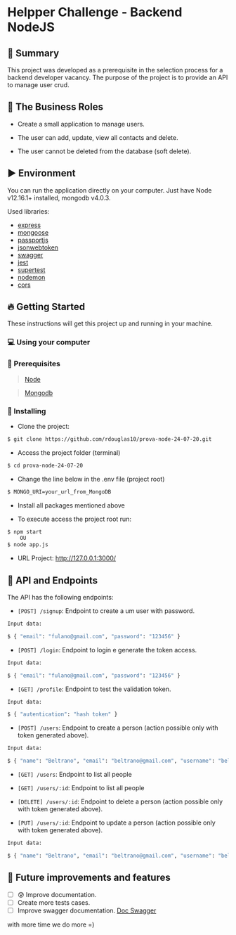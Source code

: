 # Helpper Challenge - Backend NodeJS

## :page_with_curl: Summary

This project was developed as a prerequisite in the selection process for a backend developer vacancy. The purpose of the project is to provide an API to manage user crud.

## :necktie: The Business Roles

- Create a small application to manage users.

- The user can add, update, view all contacts and delete.

- The user cannot be deleted from the database (soft delete).

## :arrow_forward: Environment

You can run the application directly on your computer. Just have Node v12.16.1+ installed, mongodb v4.0.3.

Used libraries:

- [express](https://expressjs.com/)
- [mongoose](https://mongoosejs.com/)
- [passportjs](https://www.passportjs.org/)
- [jsonwebtoken](https://www.npmjs.com/package/jsonwebtoken)
- [swagger](https://swagger.io/)
- [jest](https://jestjs.io/)
- [supertest](https://www.npmjs.com/package/supertest)
- [nodemon](https://nodemon.io/)
- [cors](https://www.npmjs.com/package/cors)

## :fire: Getting Started

These instructions will get this project up and running in your machine.

### :computer: Using your computer

### :wave: Prerequisites

> [Node](https://nodejs.org/pt-br/download/)

> [Mongodb](https://www.mongodb.com/try/download/community)


### :rocket: Installing

 - Clone the project:
```sh
$ git clone https://github.com/rdouglas10/prova-node-24-07-20.git 
```
  
- Access the project folder (terminal)
 ```sh
$ cd prova-node-24-07-20
```

- Change the line below in the .env file (project root)
```sh
$ MONGO_URI=your_url_from_MongoDB
```

- Install all packages mentioned above

- To execute access the project root run:
```sh
$ npm start
    OU
$ node app.js    
```

- URL Project: http://127.0.0.1:3000/ 

## :robot: API and Endpoints

The API has the following endpoints:

- `[POST] /signup`: Endpoint to create a um user with password.
```sh
Input data:

$ { "email": "fulano@gmail.com", "password": "123456" }
 ``` 

- `[POST] /login`: Endpoint to login e generate the token access.
```sh
Input data:

$ { "email": "fulano@gmail.com", "password": "123456" }
 ``` 

- `[GET] /profile`: Endpoint to test the validation token.
```sh
Input data:

$ { "autentication": "hash token" }
 ``` 
 
- `[POST] /users`: Endpoint to create a person (action possible only with token generated above). 
```sh
Input data:

$ { "name": "Beltrano", "email": "beltrano@gmail.com", "username": "beltrano_"}
 ```
 
- `[GET] /users`: Endpoint to list all people

- `[GET] /users/:id`: Endpoint to list all people

- `[DELETE] /users/:id`: Endpoint to delete a person (action possible only with token generated above). 

- `[PUT] /users/:id`: Endpoint to update a person (action possible only with token generated above). 
```sh
Input data:

$ { "name": "Beltrano", "email": "beltrano@gmail.com", "username": "beltrano_"}
 ```

## :battery: Future improvements and features

 - [ ] :cold_sweat: Improve documentation.
 - [ ] Create more tests cases.
 - [ ] Improve swagger documentation. [Doc Swagger](http://localhost:3000/api-docs)
 
 with more time we do more =)

